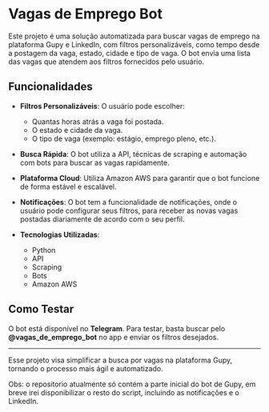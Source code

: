 # Vagas de Emprego Bot

Este projeto é uma solução automatizada para buscar vagas de emprego na plataforma Gupy e LinkedIn, com filtros personalizáveis, como tempo desde a postagem da vaga, estado, cidade e tipo de vaga. O bot envia uma lista das vagas que atendem aos filtros fornecidos pelo usuário.

## Funcionalidades

- **Filtros Personalizáveis**: O usuário pode escolher:
  - Quantas horas atrás a vaga foi postada.
  - O estado e cidade da vaga.
  - O tipo de vaga (exemplo: estágio, emprego pleno, etc.).

- **Busca Rápida**: O bot utiliza a API, técnicas de scraping e automação com bots para buscar as vagas rapidamente.

- **Plataforma Cloud**: Utiliza Amazon AWS para garantir que o bot funcione de forma estável e escalável.

- **Notificações**: O bot tem a funcionalidade de notificações, onde o usuário pode configurar seus filtros, para receber as novas vagas postadas diariamente de acordo com o seu perfil.

- **Tecnologias Utilizadas**:
  - Python
  - API
  - Scraping
  - Bots
  - Amazon AWS

## Como Testar

O bot está disponível no **Telegram**. Para testar, basta buscar pelo **@vagas_de_emprego_bot** no app e enviar os filtros desejados.

---

Esse projeto visa simplificar a busca por vagas na plataforma Gupy, tornando o processo mais ágil e automatizado.

Obs: o repositorio atualmente só contém a parte inicial do bot de Gupy, em breve irei disponibilizar o resto do script, incluindo as notificações e o LinkedIn.
